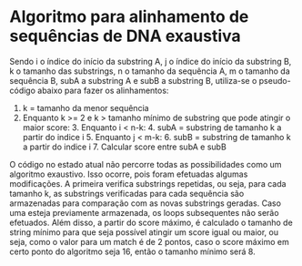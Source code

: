 # Algoritmo para alinhamento de sequências de DNA exaustiva
Sendo i o índice do início da substring A, j o índice do início da substring B, k o tamanho das substrings, n o tamanho da sequência A, m o tamanho da sequência B, subA a substring A e subB a substring B, utiliza-se o pseudo-código abaixo para fazer os alinhamentos:

1. k = tamanho da menor sequência
2. Enquanto k >= 2 e k > tamanho mínimo de substring que pode atingir o maior score:
    3. Enquanto i < n-k:
        4. subA = substring de tamanho k a partir do indice i
        5. Enquanto j < m-k:
            6. subB = substring de tamanho k a partir do indice i
            7. Calcular score entre subA e subB

O código no estado atual não percorre todas as possibilidades como um algoritmo exaustivo. Isso ocorre, pois foram efetuadas algumas modificações. A primeira verifica substrings repetidas, ou seja, para cada tamanho k, as substrings verificadas para cada sequência são armazenadas para comparação com as novas substrings geradas. Caso uma esteja previamente armazenada, os loops subsequentes não serão efetuados. Além disso, a partir do score máximo, é calculado o tamanho de string mínimo para que seja possível atingir um score igual ou maior, ou seja, como o valor para um match é de 2 pontos, caso o score máximo em certo ponto do algoritmo seja 16, então o tamanho mínimo será 8.